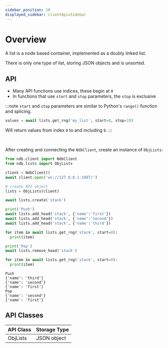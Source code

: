 ```yaml
---
sidebar_position: 10
displayed_sidebar: clientApisSidebar
---
```


# Overview
A list is a node based container, implemented as a doubly linked list. 

There is only one type of list, storing JSON objects and is unsorted.


## API

- Many API functions use indices, these begin at `0`
- In functions that use `start` and `stop` parameters, the `stop` is exclusive

:::note
`start` and `stop` parameters are similar to Python's `range()` function and splicing.

```py
values = await lists.get_rng('my_list', start=0, stop=10)
```

Will return values from index `0` to and including `9`.
:::

<br/>

After creating and connecting the `NdbClient`, create an instance of `ObjLists`:


```py title='List as a stack'
from ndb.client import NdbClient
from ndb.lists import ObjLists

client = NdbClient()
await client.open('ws://127.0.0.1:1987/')

# create API object
lists = ObjLists(client)

await lists.create('stack')

print('Push')
await lists.add_head('stack', {'name':'first'})
await lists.add_head('stack', {'name':'second'})
await lists.add_head('stack', {'name':'third'})

for item in await lists.get_rng('stack', start=0):
  print(item)

print('Pop')
await lists.remove_head('stack')

for item in await lists.get_rng('stack', start=0):
  print(item)
```

```
Push
{'name': 'third'}
{'name': 'second'}
{'name': 'first'}
Pop
{'name': 'second'}
{'name': 'first'}
```

## API Classes

|API Class|Storage Type|
|---|---|
|ObjLists|JSON object|
